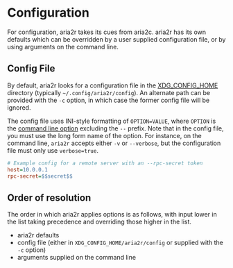 Configuration
=============

For configuration, aria2r takes its cues from aria2c. aria2r has its own defaults which can be overridden by a user supplied configuration file, or by using arguments on the command line.


## Config File

By default, aria2r looks for a configuration file in the [XDG_CONFIG_HOME][1] directory (typically `~/.config/aria2r/config`). An alternate path can be provided with the `-c` option, in which case the former config file will be ignored.

The config file uses INI-style formatting of `OPTION=VALUE`, where `OPTION` is the [command line option][2] excluding the `--` prefix. Note that in the config file, you must use the long form name of the option. For instance, on the command line, `aria2r` accepts either `-v` or `--verbose`, but the configuration file must only use `verbose=true`.

```ini
# Example config for a remote server with an --rpc-secret token
host=10.0.0.1
rpc-secret=$$secret$$
```


## Order of resolution

The order in which aria2r applies options is as follows, with input lower in the list taking precedence and overriding those higher in the list.

* aria2r defaults
* config file (either in `XDG_CONFIG_HOME/aria2r/config` or supplied with the `-c` option)
* arguments supplied on the command line



[1]: https://wiki.archlinux.org/index.php/XDG_Base_Directory#User_directories
[2]: options.md
